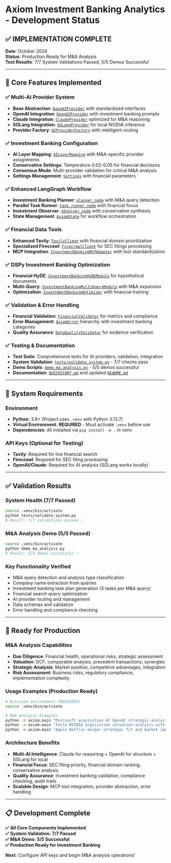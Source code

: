 # Axiom Investment Banking Analytics - Development Status

## ✅ IMPLEMENTATION COMPLETE

**Date**: October 2024  
**Status**: Production Ready for M&A Analysis  
**Test Results**: 7/7 System Validations Passed, 5/5 Demos Successful  

---

## 🎯 Core Features Implemented

### ✅ Multi-AI Provider System
- **Base Abstraction**: [`BaseAIProvider`](axiom/ai_client_integrations/base_ai_provider.py) with standardized interfaces
- **OpenAI Integration**: [`OpenAIProvider`](axiom/ai_client_integrations/openai_provider.py) with investment banking prompts
- **Claude Integration**: [`ClaudeProvider`](axiom/ai_client_integrations/claude_provider.py) optimized for M&A reasoning
- **SGLang Integration**: [`SGLangProvider`](axiom/ai_client_integrations/sglang_provider.py) for local NVIDIA inference
- **Provider Factory**: [`AIProviderFactory`](axiom/ai_client_integrations/provider_factory.py) with intelligent routing

### ✅ Investment Banking Configuration
- **AI Layer Mapping**: [`AILayerMapping`](axiom/config/ai_layer_config.py) with M&A-specific provider assignments
- **Conservative Settings**: Temperature 0.02-0.05 for financial decisions
- **Consensus Mode**: Multi-provider validation for critical M&A analysis
- **Settings Management**: [`Settings`](axiom/config/settings.py) with financial parameters

### ✅ Enhanced LangGraph Workflow
- **Investment Banking Planner**: [`planner_node`](axiom/graph/nodes/planner.py) with M&A query detection
- **Parallel Task Runner**: [`task_runner_node`](axiom/graph/nodes/task_runner.py) with financial focus
- **Investment Observer**: [`observer_node`](axiom/graph/nodes/observer.py) with conservative synthesis
- **State Management**: [`AxiomState`](axiom/graph/state.py) for workflow orchestration

### ✅ Financial Data Tools
- **Enhanced Tavily**: [`TavilyClient`](axiom/tools/tavily_client.py) with financial domain prioritization
- **Specialized Firecrawl**: [`FirecrawlClient`](axiom/tools/firecrawl_client.py) for SEC filings processing
- **MCP Integration**: [`InvestmentBankingMCPAdapter`](axiom/tools/mcp_adapter.py) with tool standardization

### ✅ DSPy Investment Banking Optimization
- **Financial HyDE**: [`InvestmentBankingHyDEModule`](axiom/dspy_modules/hyde.py) for hypothetical documents
- **Multi-Query**: [`InvestmentBankingMultiQueryModule`](axiom/dspy_modules/multi_query.py) with M&A expansion
- **Optimization**: [`InvestmentBankingOptimizer`](axiom/dspy_modules/optimizer.py) with financial training

### ✅ Validation & Error Handling
- **Financial Validation**: [`FinancialValidator`](axiom/utils/validation.py) for metrics and compliance
- **Error Management**: [`AxiomError`](axiom/utils/error_handling.py) hierarchy with investment banking categories
- **Quality Assurance**: [`DataQualityValidator`](axiom/utils/validation.py) for evidence verification

### ✅ Testing & Documentation
- **Test Suite**: Comprehensive tests for AI providers, validation, integration
- **System Validation**: [`tests/validate_system.py`](tests/validate_system.py) - 7/7 checks pass
- **Demo Scripts**: [`demo_ma_analysis.py`](demo_ma_analysis.py) - 5/5 demos successful
- **Documentation**: [`QUICKSTART.md`](QUICKSTART.md) and updated [`README.md`](README.md)

---

## 🔧 System Requirements

### Environment
- **Python**: 3.8+ (Project uses `.venv` with Python 3.13.7)
- **Virtual Environment**: **REQUIRED** - Must activate `.venv` before use
- **Dependencies**: All installed via `pip install -e .` in venv

### API Keys (Optional for Testing)
- **Tavily**: Required for live financial search
- **Firecrawl**: Required for SEC filing processing  
- **OpenAI/Claude**: Required for AI analysis (SGLang works locally)

---

## ✅ Validation Results

### System Health (7/7 Passed)
```bash
source .venv/bin/activate
python tests/validate_system.py
# Result: 7/7 validations passed ✅
```

### M&A Analysis Demo (5/5 Passed)
```bash
source .venv/bin/activate  
python demo_ma_analysis.py
# Result: 5/5 demos successful ✅
```

### Key Functionality Verified
- M&A query detection and analysis type classification
- Company name extraction from queries
- Investment banking task plan generation (3 tasks per M&A query)
- Financial search query optimization
- AI provider routing and management
- Data schemas and validation
- Error handling and compliance checking

---

## 🚀 Ready for Production

### M&A Analysis Capabilities
- **Due Diligence**: Financial health, operational risks, strategic assessment
- **Valuation**: DCF, comparable analysis, precedent transactions, synergies
- **Strategic Analysis**: Market position, competitive advantages, integration
- **Risk Assessment**: Business risks, regulatory compliance, implementation complexity

### Usage Examples (Production Ready)
```bash
# Activate environment (REQUIRED)
source .venv/bin/activate

# M&A Analysis Examples
python -m axiom.main "Microsoft acquisition of OpenAI strategic analysis and due diligence"
python -m axiom.main "Tesla NVIDIA acquisition valuation analysis with synergy assessment"  
python -m axiom.main "Apple Netflix merger strategic fit and market impact analysis"
```

### Architecture Benefits
- **Multi-AI Intelligence**: Claude for reasoning + OpenAI for structure + SGLang for local
- **Financial Focus**: SEC filing priority, financial domain ranking, conservative analysis
- **Quality Assurance**: Investment banking validation, compliance checking, audit trails
- **Scalable Design**: MCP tool integration, provider abstraction, error handling

---

## 📋 Development Complete

**✅ All Core Components Implemented**  
**✅ System Validation: 7/7 Passed**  
**✅ M&A Demo: 5/5 Successful**  
**✅ Production Ready for Investment Banking**

**Next**: Configure API keys and begin M&A analysis operations!